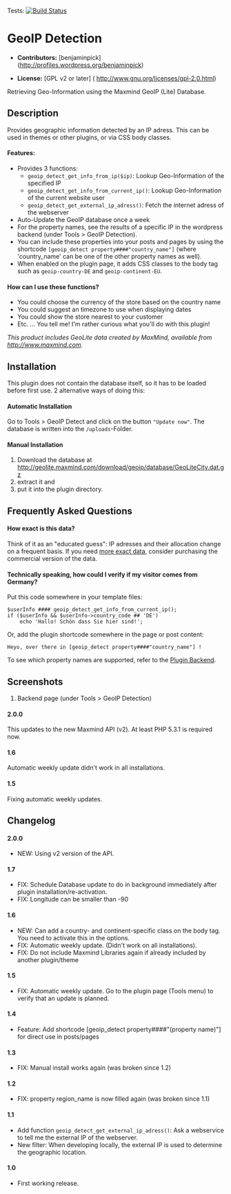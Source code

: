 Tests: [![Build Status](https://travis-ci.org/yellowtree/wp-geoip-detect.png?branch=master)](https://travis-ci.org/yellowtree/wp-geoip-detect)

# GeoIP Detection #

* **Contributors:** [benjaminpick] (http://profiles.wordpress.org/benjaminpick)

* **License:** [GPL v2 or later] ( http://www.gnu.org/licenses/gpl-2.0.html)

Retrieving Geo-Information using the Maxmind GeoIP (Lite) Database.

## Description ##

Provides geographic information detected by an IP adress. This can be used in themes or other plugins, or via CSS body classes.

#### Features: ####

* Provides 3 functions: 
  * `geoip_detect_get_info_from_ip($ip)`: Lookup Geo-Information of the specified IP 
  * `geoip_detect_get_info_from_current_ip()`: Lookup Geo-Information of the current website user
  * `geoip_detect_get_external_ip_adress()`: Fetch the internet adress of the webserver
* Auto-Update the GeoIP database once a week
* For the property names, see the results of a specific IP in the wordpress backend (under Tools > GeoIP Detection).
* You can include these properties into your posts and pages by using the shortcode `[geoip_detect property####"country_name"]` (where 'country_name' can be one of the other property names as well).
* When enabled on the plugin page, it adds CSS classes to the body tag such as `geoip-country-DE` and `geoip-continent-EU`.

#### How can I use these functions? ####

* You could choose the currency of the store based on the country name
* You could suggest an timezone to use when displaying dates
* You could show the store nearest to your customer
* Etc. ... You tell me! I'm rather curious what you'll do with this plugin!

*This product includes GeoLite data created by MaxMind, available from http://www.maxmind.com.*

## Installation ##

This plugin does not contain the database itself, so it has to be loaded before first use.
2 alternative ways of doing this:

#### Automatic Installation ####

Go to Tools > GeoIP Detect and click on the button `"Update now"`.
The database is written into the `/uploads`-Folder.

#### Manual Installation ####

1. Download the database at http://geolite.maxmind.com/download/geoip/database/GeoLiteCity.dat.gz
2. extract it and 
3. put it into the plugin directory.

## Frequently Asked Questions ##

#### How exact is this data? ####

Think of it as an "educated guess": IP adresses and their allocation change on a frequent basis.
If you need [more exact data](http://www.maxmind.com/en/geolite_city_accuracy "GeoLiteCity Accuracy"), consider purchasing the commercial version of the data.

#### Technically speaking, how could I verify if my visitor comes from Germany? ####

Put this code somewhere in your template files:

    $userInfo #### geoip_detect_get_info_from_current_ip();
    if ($userInfo && $userInfo->country_code ## 'DE')
        echo 'Hallo! Schön dass Sie hier sind!';

Or, add the plugin shortcode somewhere in the page or post content:

    Heyo, over there in [geoip_detect property####"country_name"] !
   
To see which property names are supported, refer to the [Plugin Backend](http://wordpress.org/plugins/geoip-detect/screenshots/).

## Screenshots ##

1. Backend page (under Tools > GeoIP Detection)

#### 2.0.0 ####

This updates to the new Maxmind API (v2). 
At least PHP 5.3.1 is required now.

#### 1.6 ####

Automatic weekly update didn't work in all installations.

#### 1.5 ####

Fixing automatic weekly updates.


## Changelog ##

#### 2.0.0 ####
* NEW: Using v2 version of the API.

#### 1.7 ####
* FIX: Schedule Database update to do in background immediately after plugin installation/re-activation.
* FIX: Longitude can be smaller than -90

#### 1.6 ####
* NEW: Can add a country- and continent-specific class on the body tag. You need to activate this in the options.
* FIX: Automatic weekly update. (Didn't work on all installations).
* FIX: Do not include Maxmind Libraries again if already included by another plugin/theme

#### 1.5 ####
* FIX: Automatic weekly update. Go to the plugin page (Tools menu) to verify that an update is planned.

#### 1.4 ####
* Feature: Add shortcode [geoip_detect property####"(property name)"] for direct use in posts/pages

#### 1.3 ####
* FIX: Manual install works again (was broken since 1.2)

#### 1.2 ####
* FIX: property region_name is now filled again (was broken since 1.1) 

#### 1.1 ####
* Add function `geoip_detect_get_external_ip_adress()`: Ask a webservice to tell me the external IP of the webserver.
* New filter: When developing locally, the external IP is used to determine the geographic location.

#### 1.0 ####

* First working release.
